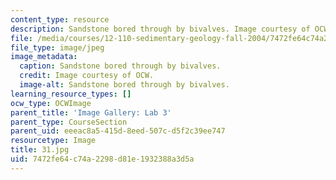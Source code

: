 ```yaml
---
content_type: resource
description: Sandstone bored through by bivalves. Image courtesy of OCW.
file: /media/courses/12-110-sedimentary-geology-fall-2004/7472fe64c74a2298d81e1932388a3d5a_31.jpg
file_type: image/jpeg
image_metadata:
  caption: Sandstone bored through by bivalves.
  credit: Image courtesy of OCW.
  image-alt: Sandstone bored through by bivalves.
learning_resource_types: []
ocw_type: OCWImage
parent_title: 'Image Gallery: Lab 3'
parent_type: CourseSection
parent_uid: eeeac8a5-415d-8eed-507c-d5f2c39ee747
resourcetype: Image
title: 31.jpg
uid: 7472fe64-c74a-2298-d81e-1932388a3d5a
---
```


